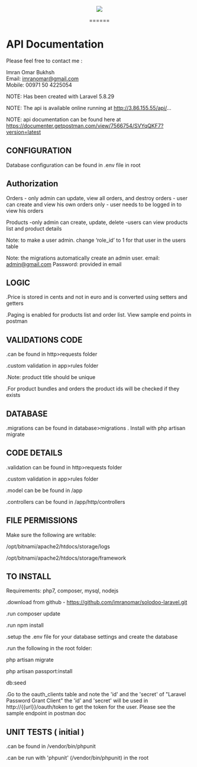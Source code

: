 <p align="center">
<img src="https://www.saloodo.ae/wp-content/uploads/2018/04/logo.svg"></p>

<p align="center">
======


API Documentation
=============
Please feel free to contact me :

Imran Omar Bukhsh<br>
Email: imranomar@gmail.com<br>
Mobile: 00971 50 4225054<br>

NOTE: Has been created with Laravel 5.8.29

NOTE: The api is available online running at http://3.86.155.55/api/...

NOTE: api documentation can be found here at
https://documenter.getpostman.com/view/7566754/SVYqQKF7?version=latest

CONFIGURATION
-------------
Database configuration can be found in .env file in root

Authorization
-------------
Orders - only admin can update, view all orders, and destroy orders
       - user can create and view his own orders only
       - user needs to be logged in to view his orders

Products -only admin can create, update, delete
	-users can view products list and product details

Note: to make a user admin. change ‘role_id’  to 1 for that user in the users table

Note: the migrations automatically create an admin user. email: admin@gmail.com Password: provided in email

LOGIC
-----
.Price is stored in cents and not in euro and is converted using setters and getters

.Paging is enabled for products list and order list. View sample end points in postman

VALIDATIONS CODE
-----------------
.can be found in http>requests folder

.custom validation in app>rules folder

.Note: product title should be unique

.For product bundles and orders the product ids will be checked if they exists


DATABASE
--------
.migrations can be found in database>migrations . Install with php artisan migrate

CODE DETAILS
------------
.validation can be found in http>requests folder

.custom validation in app>rules folder

.model can be be found in /app

.controllers can be found in /app/http/controllers

FILE PERMISSIONS
----------------
Make sure the following are writable:

/opt/bitnami/apache2/htdocs/storage/logs 

/opt/bitnami/apache2/htdocs/storage/framework

TO INSTALL
----------
Requirements: php7, composer, mysql, nodejs

.download from github - https://github.com/imranomar/solodoo-laravel.git

.run composer update

.run npm install

.setup the .env file for your database settings and create the database

.run the following in the root folder:

php artisan migrate

php artisan passport:install

db:seed

.Go to the oauth_clients table and note the 'id' and the 'secret' of "Laravel Password Grant Client"
the 'id' and 'secret' will be used in http://{{url}}/oauth/token to get the token for the user. Please see the sample endpoint in postman doc

UNIT TESTS ( initial )
---------------------------
.can be found in /vendor/bin/phpunit

.can be run with 'phpunit' (/vendor/bin/phpunit) in the root



</p>
